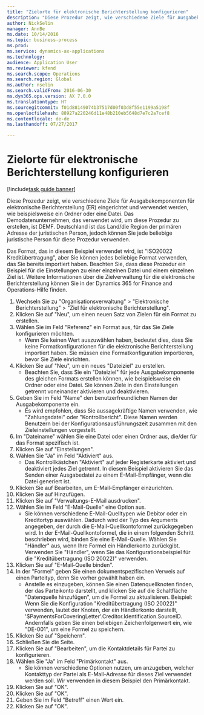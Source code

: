 ```yaml
--- 
title: "Zielorte für elektronische Berichterstellung konfigurieren"
description: "Diese Prozedur zeigt, wie verschiedene Ziele für Ausgabekomponenten für elektronische Berichterstellung (ER) eingerichtet und verwendet werden, wie beispielsweise ein Ordner oder eine Datei."
author: NickSelin
manager: AnnBe
ms.date: 10/14/2016
ms.topic: business-process
ms.prod: 
ms.service: dynamics-ax-applications
ms.technology: 
audience: Application User
ms.reviewer: kfend
ms.search.scope: Operations
ms.search.region: Global
ms.author: nselin
ms.search.validFrom: 2016-06-30
ms.dyn365.ops.version: AX 7.0.0
ms.translationtype: HT
ms.sourcegitcommit: f01d88149074b37517d00f03d8f55e1199a5198f
ms.openlocfilehash: 88927a220246d11e48b210eb5648d7e7c2a7cef8
ms.contentlocale: de-de
ms.lasthandoff: 07/27/2017

---
```

# <a name="configure-destinations-for-electronic-reporting-er"></a>Zielorte für elektronische Berichterstellung konfigurieren

[!include[task guide banner](../../includes/task-guide-banner.md)]

Diese Prozedur zeigt, wie verschiedene Ziele für Ausgabekomponenten für elektronische Berichterstellung (ER) eingerichtet und verwendet werden, wie beispielsweise ein Ordner oder eine Datei. Das Demodatenunternehmen, das verwendet wird, um diese Prozedur zu erstellen, ist DEMF. Deutschland ist das Land/die Region der primären Adresse der juristischen Person, jedoch können Sie jede beliebige juristische Person für diese Prozedur verwenden. 

Das Format, das in diesem Beispiel verwendet wird, ist "ISO20022 Kreditübertragung", aber Sie können jedes beliebige Format verwenden, das Sie bereits importiert haben. Beachten Sie, dass diese Prozedur ein Beispiel für die Einstellungen zu einer einzelnen Datei und einem einzelnen Ziel ist. Weitere Informationen über die Zielverwaltung für die elektronische Berichterstellung können Sie in der Dynamics 365 for Finance and Operations-Hilfe finden.

1. Wechseln Sie zu "Organisationsverwaltung" > "Elektronische Berichterstellung" > "Ziel für elektronische Berichterstellung".
2. Klicken Sie auf "Neu", um einen neuen Satz von Zielen für ein Format zu erstellen.
3. Wählen Sie im Feld "Referenz" ein Format aus, für das Sie Ziele konfigurieren möchten.
    * Wenn Sie keinen Wert auszuwählen haben, bedeutet dies, dass Sie keine Formatkonfigurationen für die elektronische Berichterstellung importiert haben. Sie müssen eine Formatkonfiguration importieren, bevor Sie Ziele einrichten.  
4. Klicken Sie auf "Neu", um ein neues "Dateiziel" zu erstellen.
    * Beachten Sie, dass Sie ein "Dateiziel" für jede Ausgabekomponente des gleichen Formats erstellen können, wie beispielsweise ein Ordner oder eine Datei. Sie können Ziele in den Einstellungen getrennt voneinander aktivieren und deaktivieren.  
5. Geben Sie im Feld "Name" den benutzerfreundlichen Namen der Ausgabekomponente ein.
    * Es wird empfohlen, dass Sie aussagekräftige Namen verwenden, wie "Zahlungsdatei" oder "Kontrollbericht". Diese Namen werden Benutzern bei der Konfigurationsausführungszeit zusammen mit den Zieleinstellungen vorgestellt.  
6. Im "Dateiname" wählen Sie eine Datei oder einen Ordner aus, die/der für das Format spezifisch ist.
7. Klicken Sie auf "Einstellungen".
8. Wählen Sie "Ja" im Feld "Aktiviert" aus.
    * Das Kontrollkästchen "Aktiviert" auf jeder Registerkarte aktiviert und deaktiviert jedes Ziel getrennt. In diesem Beispiel aktivieren Sie das Senden einer Ausgabedatei zu einem E-Mail-Empfänger, wenn die Datei generiert ist.  
9. Klicken Sie auf Bearbeiten, um E-Mail-Empfänger einzurichten.
10. Klicken Sie auf Hinzufügen.
11. Klicken Sie auf "Verwaltungs-E-Mail ausdrucken".
12. Wählen Sie im Feld "E-Mail-Quelle" eine Option aus.
    * Sie können verschiedene E-Mail-Quelltypen wie Debitor oder ein Kreditortyp auswählen. Dadurch wird der Typ des Arguments angegeben, der durch die E-Mail-Quellkontoformel zurückgegeben wird. In der E-Mail-Quellkontoformel, die in einem folgenden Schritt beschrieben wird, binden Sie eine E-Mail-Quelle. Wählen Sie "Händler" aus, wenn Ihre Formel ein Händlerkonto zurückgibt. Verwenden Sie "Händler", wenn Sie das Konfigurationsbeispiel für die "Kreditübertragung (ISO 20022)" verwenden.  
13. Klicken Sie auf "E-Mail-Quelle binden".
14. In der "Formel" geben Sie einen dokumentspezifischen Verweis auf einen Parteityp, denn Sie vorher gewählt haben ein.
    * Anstelle es einzugeben, können Sie einen Datenquellknoten finden, der das Parteikonto darstellt, und klicken Sie auf die Schaltfläche "Datenquelle hinzufügen", um die Formel zu aktualisieren. Beispiel: Wenn Sie die Konfiguration "Kreditübertragung (ISO 20022)" verwenden, lautet der Knoten, der ein Händlerkonto darstellt, '$PaymentsForCoveringLetter'.Creditor.Identification.SourceID. Andernfalls geben Sie einen beliebigen Zeichenfolgenwert ein, wie "DE-001", um eine Formel zu speichern.  
15. Klicken Sie auf "Speichern".
16. Schließen Sie die Seite.
17. Klicken Sie auf "Bearbeiten", um die Kontaktdetails für Partei zu konfigurieren.
18. Wählen Sie "Ja" im Feld "Primärkontakt" aus.
    * Sie können verschiedene Optionen nutzen, um anzugeben, welcher Kontakttyp der Partei als E-Mail-Adresse für dieses Ziel verwendet werden soll. Wir verwenden in diesem Beispiel den Primärkontakt.  
19. Klicken Sie auf "OK".
20. Klicken Sie auf "OK".
21. Geben Sie im Feld "Betreff" einen Wert ein.
22. Klicken Sie auf "OK".


